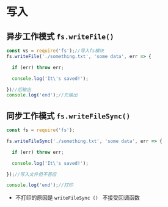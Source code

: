 # 写入  
## 异步工作模式 `fs.writeFile()`
```js
const vs = require('fs');//导入fs模块
fs.writeFile('./something.txt', 'some data', err => {

  if (err) throw err;

  console.log('It\'s saved!');

})//后输出
console.log('end');//先输出
```

## 同步工作模式 `fs.writeFileSync()`
```js
const fs = require('fs');

fs.writeFileSync('./something.txt', 'some data', err => {

  if (err) throw err;

  console.log('It\'s saved!');

});//写入文件但不答应

console.log('end');//打印
```
+ 不打印的原因是 `writeFileSync () ` 不接受回调函数